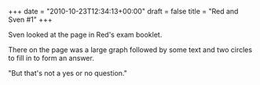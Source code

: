 +++
date = "2010-10-23T12:34:13+00:00"
draft = false
title = "Red and Sven #1"
+++
<p>Sven looked at the page in Red's exam booklet.</p>&#13;
<p>There on the page was a large graph followed by some text and two circles to fill in to form an answer.</p>&#13;
<p>"But that's not a yes or no question."</p> 
